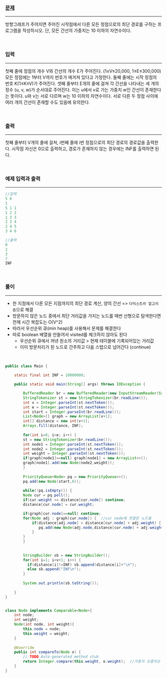 ### [문제](https://www.acmicpc.net/problem/1753)

---

방향그래프가 주어지면 주어진 시작점에서 다른 모든 정점으로의 최단 경로를 구하는 프로그램을 작성하시오. 단, 모든 간선의 가중치는 10 이하의 자연수이다.

<br>

### 입력

---

첫째 줄에 정점의 개수 V와 간선의 개수 E가 주어진다. (1≤V≤20,000, 1≤E≤300,000) 모든 정점에는 1부터 V까지 번호가 매겨져 있다고 가정한다. 둘째 줄에는 시작 정점의 번호 K(1≤K≤V)가 주어진다. 셋째 줄부터 E개의 줄에 걸쳐 각 간선을 나타내는 세 개의 정수 (u, v, w)가 순서대로 주어진다. 이는 u에서 v로 가는 가중치 w인 간선이 존재한다는 뜻이다. u와 v는 서로 다르며 w는 10 이하의 자연수이다. 서로 다른 두 정점 사이에 여러 개의 간선이 존재할 수도 있음에 유의한다.

<br>

### 출력

---

첫째 줄부터 V개의 줄에 걸쳐, i번째 줄에 i번 정점으로의 최단 경로의 경로값을 출력한다. 시작점 자신은 0으로 출력하고, 경로가 존재하지 않는 경우에는 INF를 출력하면 된다.

<br>

### 예제 입력과 출력

---

```java
//입력
5 6
1
5 1 1
1 2 2
1 3 3
2 3 4
2 4 5
3 4 6
```

```java
//출력
0
2
3
7
INF
```

<br>

### 풀이

---

- 한 지점에서 다른 모든 지점까지의 최단 경로 계산, 양의 간선 => `다익스트라 알고리즘`으로 해결
- 방문하지 않은 노드 중에서 최단 거리값을 가지는 노드를 매번 선형으로 탐색한다면 전체 시간 복잡도는 O(V^2)
- 따라서 우선순위 큐(min heap)를 사용해서 문제를 해결한다
- 따로 boolean 배열을 만들어서 visited를 체크하지 않아도 된다
  - 우선순위 큐에서 꺼낸 원소의 거리값 > 현재 테이블에 기록되어있는 거리값 
  - 이미 방문처리가 된 노드로 간주하고 다음 스텝으로 넘어간다 (continue)

<br>

```java
public class Main {
	
	static final int INF = 10000000;

	public static void main(String[] args) throws IOException {

		BufferedReader br = new BufferedReader(new InputStreamReader(System.in));
		StringTokenizer st = new StringTokenizer(br.readLine());
		int v = Integer.parseInt(st.nextToken());
		int e = Integer.parseInt(st.nextToken());
		int start = Integer.parseInt(br.readLine());
		List<Node>[] graph = new ArrayList[v+1];
		int[] distance = new int[v+1];
		Arrays.fill(distance, INF);
    
		for(int i=0; i<e; i++) {
        st = new StringTokenizer(br.readLine());
        int node1 = Integer.parseInt(st.nextToken());
        int node2 = Integer.parseInt(st.nextToken());
        int weight = Integer.parseInt(st.nextToken());
        if(graph[node1]==null) graph[node1] = new ArrayList<>();
        graph[node1].add(new Node(node2,weight));	
		}
		
		PriorityQueue<Node> pq = new PriorityQueue<>();
		pq.add(new Node(start,0));
			
		while(!pq.isEmpty()) {
        Node cur = pq.poll();
        if(cur.weight >= distance[cur.node]) continue;
        distance[cur.node] = cur.weight; 

        if(graph[cur.node]==null) continue;
        for(Node adj : graph[cur.node]) {  //cur node에 연결된 노드들
            if(distance[adj.node] > distance[cur.node] + adj.weight) {
               pq.add(new Node(adj.node,distance[cur.node] + adj.weight));
            }
        }
		}
		
		
		StringBuilder sb = new StringBuilder();
		for(int i=1; i<v+1; i++) {
		  if(distance[i]!=INF) sb.append(distance[i]+"\n");	
		  else sb.append("INF\n");
		}
		
		System.out.println(sb.toString());
		
	}
}


class Node implements Comparable<Node>{
	int node;
	int weight;
	Node(int node, int weight){
		this.node = node;
		this.weight = weight;
	}
	
	@Override
	public int compareTo(Node o) {
		// TODO Auto-generated method stub
		return Integer.compare(this.weight, o.weight);  //가중치 오름차순
	}
}
```



